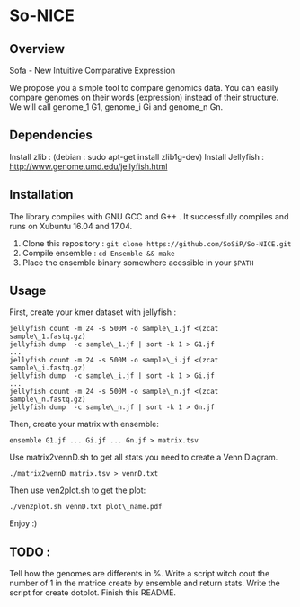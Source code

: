 # So-NICE

## Overview

Sofa - New Intuitive Comparative Expression

We propose you a simple tool to compare genomics data. You can easily compare genomes on their words (expression) instead of their structure.
We will call genome\_1 G1, genome\_i Gi and genome\_n Gn.

## Dependencies

Install zlib : (debian : sudo apt-get install zlib1g-dev)
Install Jellyfish : http://www.genome.umd.edu/jellyfish.html

## Installation 

The library compiles with GNU GCC and G++ . It successfully compiles and runs on Xubuntu 16.04 and 17.04.

1. Clone this repository : `git clone https://github.com/SoSiP/So-NICE.git`
2. Compile ensemble : `cd Ensemble && make`
3. Place the ensemble binary somewhere acessible in your `$PATH`

## Usage

First, create your kmer dataset with jellyfish :
```
jellyfish count -m 24 -s 500M -o sample\_1.jf <(zcat sample\_1.fastq.gz)
jellyfish dump  -c sample\_1.jf | sort -k 1 > G1.jf
...
jellyfish count -m 24 -s 500M -o sample\_i.jf <(zcat sample\_i.fastq.gz)
jellyfish dump  -c sample\_i.jf | sort -k 1 > Gi.jf
...
jellyfish count -m 24 -s 500M -o sample\_n.jf <(zcat sample\_n.fastq.gz)
jellyfish dump  -c sample\_n.jf | sort -k 1 > Gn.jf
```
Then, create your matrix with ensemble:
```
ensemble G1.jf ... Gi.jf ... Gn.jf > matrix.tsv
```

Use matrix2vennD.sh to get all stats you need to create a Venn Diagram.
```
./matrix2vennD matrix.tsv > vennD.txt
```

Then use ven2plot.sh to get the plot:
```
./ven2plot.sh vennD.txt plot\_name.pdf
```

Enjoy :)

## TODO :

Tell how the genomes are differents in %.
Write a script witch cout the number of 1 in the matrice create by ensemble and return stats.
Write the script for create dotplot.
Finish this README.
 	
